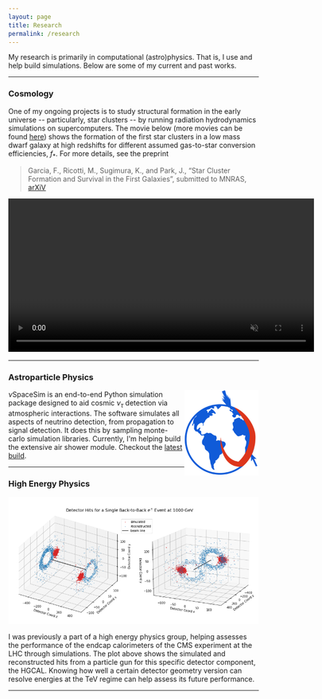 ```yaml
---
layout: page
title: Research 
permalink: /research
---
```


My research is primarily in computational (astro)physics. That is, I use and help build simulations. Below are some of my current and past works.   

----
### Cosmology

One of my ongoing projects is to study structural formation in the early universe -- particularly, star clusters -- by running radiation hydrodynamics simulations on supercomputers. The movie below (more movies can be found [here](https://terpconnect.umd.edu/~fgarcia4/cosmology/halo_D/)) shows the formation of the first star clusters in a low mass dwarf galaxy at high redshifts for different assumed gas-to-star conversion efficiencies, $f_*$. For more details, see the preprint 

>Garcia, F., Ricotti, M., Sugimura, K., and Park, J., “Star Cluster Formation and Survival in the First Galaxies”, submitted to MNRAS, [arXiV](https://arxiv.org/abs/2212.13946)

<p align="center">
<video width="615" loop="loop" muted="muted" plays-inline="true" controls autoplay>
  <source type="video/mp4" src="https://terpconnect.umd.edu/~fgarcia4/cosmology/halo_D/two_panel.mp4">
</video>
</p>
<!-- 
<p align="center">
<video width="615" loop="loop" muted="muted" plays-inline="true" controls autoplay>
  <source type="video/mp4" src="https://terpconnect.umd.edu/~fgarcia4/cosmology/halo_D/fs07_ms10/movies/gas_lum_panel.mp4">
</video>
</p>

<p align="center">
<video width="615" loop="loop" muted="muted" plays-inline="true" controls autoplay>
  <source type="video/mp4" src="https://terpconnect.umd.edu/~fgarcia4/cosmology/halo_D/fs035_ms10/movies/fs035_gas_lum.mp4">
</video>
</p> -->



----
### Astroparticle Physics
<p align="center">
  <img src="../assets/img/nulogo.png" alt="nuspacesim" width="150" style="float: right;"/>
</p>

$\nu$SpaceSim is an end-to-end Python simulation package designed to aid cosmic $\nu_\tau$ detection via atmospheric interactions. The software simulates all aspects of neutrino detection, from propagation to signal detection. It does this by sampling monte-carlo simulation libraries. Currently, I'm helping build the extensive air shower module. Checkout the [latest build](https://github.com/NuSpaceSim/nuSpaceSim).

----
### High Energy Physics
<p align="center">
  <img src="../assets/img/hep.png" alt="nuspacesim" width="615" />
</p>
I was previously a part of a high energy physics group, helping assesses the performance of the endcap calorimeters of the CMS experiment at the LHC through simulations. The plot above shows the simulated and reconstructed hits from a particle gun for this specific detector component, the HGCAL. Knowing how well a certain detector geometry version can resolve energies at the TeV regime can help assess its future performance. 
 
----
